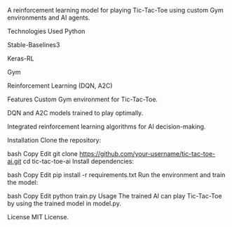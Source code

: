 A reinforcement learning model for playing Tic-Tac-Toe using custom Gym environments and AI agents.

Technologies Used
Python

Stable-Baselines3

Keras-RL

Gym

Reinforcement Learning (DQN, A2C)

Features
Custom Gym environment for Tic-Tac-Toe.

DQN and A2C models trained to play optimally.

Integrated reinforcement learning algorithms for AI decision-making.

Installation
Clone the repository:

bash
Copy
Edit
git clone https://github.com/your-username/tic-tac-toe-ai.git
cd tic-tac-toe-ai
Install dependencies:

bash
Copy
Edit
pip install -r requirements.txt
Run the environment and train the model:

bash
Copy
Edit
python train.py
Usage
The trained AI can play Tic-Tac-Toe by using the trained model in model.py.

License
MIT License.
